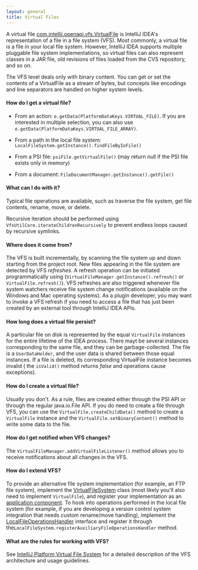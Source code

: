 ```yaml
---
layout: general
title: Virtual Files
---
```


A virtual file
[com.intellij.openapi.vfs.VirtualFile](https://github.com/JetBrains/intellij-community/blob/master/platform/core-api/src/com/intellij/openapi/vfs/VirtualFile.java) is IntelliJ IDEA's representation of a file in a file system (VFS). Most commonly, a virtual file is a file in your local file system. However, IntelliJ IDEA supports multiple pluggable file system implementations, so virtual files can also represent classes in a JAR file, old revisions of files loaded from the CVS repository, and so on.

The VFS level deals only with binary content. You can get or set the contents of a VirtualFile as a stream of bytes, but concepts like encodings and line separators are handled on higher system levels.

#### How do I get a virtual file?

*  From an action: ```e.getData(PlatformDataKeys.VIRTUAL_FILE)```. If you are interested in multiple selection, you can also use ```e.getData(PlatformDataKeys.VIRTUAL_FILE_ARRAY)```.

*  From a path in the local file system: ```LocalFileSystem.getInstance().findFileByIoFile()```

*  From a PSI file: ```psiFile.getVirtualFile()``` (may return null if the PSI file exists only in memory)

*  From a document: ```FileDocumentManager.getInstance().getFile()```

#### What can I do with it?

Typical file operations are available, such as traverse the file system, get file contents, rename, move, or delete.

Recursive iteration should be performed using ```VfsUtilCore.iterateChildrenRecursively``` to prevent endless loops caused by recursive symlinks.

#### Where does it come from?

The VFS is built incrementally, by scanning the file system up and down starting from the project root.
New files appearing in the file system are detected by VFS _refreshes_. A refresh operation can be initiated programmatically using (```VirtualFileManager.getInstance().refresh()``` or ```VirtualFile.refresh()```).
VFS refreshes are also triggered whenever file system watchers receive file system change notifications (available on the Windows and Mac operating systems).
As a plugin developer, you may want to invoke a VFS refresh if you need to access a file that has just been created by an external tool through IntelliJ IDEA APIs.

#### How long does a virtual file persist?

A particular file on disk is represented by the equal&nbsp;```VirtualFile``` instances for the entire lifetime of the IDEA process. There mayt be several instances corresponding to the same file, and they can be garbage-collected.
The file is a ```UserDataHolder```, and the user data is shared between those equal instances. If a file is deleted, its corresponding VirtualFile instance becomes invalid ( the ```isValid()``` method returns _false_ and operations cause exceptions).

#### How do I create a virtual file?

Usually you don't. As a rule, files are created either through the PSI API or through the regular java.io.File API.
If you do need to create a file through VFS, you can use the ```VirtualFile.createChildData()``` method to create a ```VirtualFile``` instance and the ```VirtualFile.setBinaryContent()``` method to write some data to the file.

#### How do I get notified when VFS changes?

The ```VirtualFileManager.addVirtualFileListener()``` method allows you to receive notifications about all changes in the VFS.

#### How do I extend VFS?

To provide an alternative file system implementation (for example, an FTP file system), implement the
[VirtualFileSystem](https://github.com/JetBrains/intellij-community/blob/master/platform/core-api/src/com/intellij/openapi/vfs/VirtualFileSystem.java)
class (most likely you'll also need to implement ```VirtualFile```), and register your implementation as an
[application component](http://www.jetbrains.org/intellij/sdk/docs/basics/plugin_structure/plugin_components.html).
To hook into operations performed in the local file system (for example, if you are developing a version control system integration that needs custom rename/move handling), implement the 
[LocalFileOperationsHandler](https://github.com/JetBrains/intellij-community/blob/master/platform/platform-api/src/com/intellij/openapi/vfs/LocalFileOperationsHandler.java) 
interface and register it through the```LocalFileSystem.registerAuxiliaryFileOperationsHandler``` method.

#### What are the rules for working with VFS?

See
[IntelliJ Platform Virtual File System](http://www.jetbrains.org/intellij/sdk/docs/basics/virtual_file_system.html)
for a detailed description of the VFS architecture and usage guidelines.
